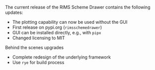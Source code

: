 The current release of the RIMS Scheme Drawer contains the following updates:

- The plotting capability can now be used without the GUI
- First release on pypi.org (`rimsschemedrawer`)
- GUI can be installed directly, e.g., with `pipx`
- Changed licensing to MIT

Behind the scenes upgrades

- Complete redesign of the underlying framework
- Use `rye` for build process
